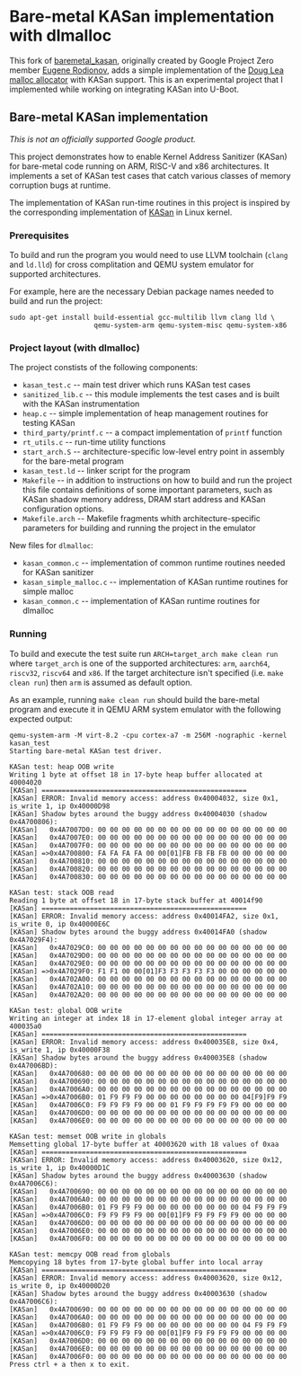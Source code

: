 # Bare-metal KASan implementation with dlmalloc

This fork of [baremetal_kasan](https://github.com/androidoffsec/baremetal_kasan), originally created by Google Project Zero member [Eugene Rodionov](https://github.com/rodionov), adds a simple implementation of the [Doug Lea malloc allocator](https://gee.cs.oswego.edu/dl/html/malloc.html) with KASan support. 
This is an experimental project that I implemented while working on integrating KASan into U-Boot.

## Bare-metal KASan implementation

*This is not an officially supported Google product.*

This project demonstrates how to enable Kernel Address Sanitizer (KASan) for
bare-metal code running on ARM, RISC-V and x86 architectures. It implements a
set of KASan test cases that catch various classes of memory corruption bugs
at runtime.

The implementation of KASan run-time routines in this project is inspired by
the corresponding implementation of
[KASan](https://www.kernel.org/doc/html/v4.14/dev-tools/kasan.html) in Linux
kernel.

### Prerequisites

To build and run the program you would need to use LLVM toolchain (`clang` and
`ld.lld`) for cross complitation and QEMU system emulator for supported
architectures.

For example, here are the necessary Debian package names needed to build and
run the project:

```
sudo apt-get install build-essential gcc-multilib llvm clang lld \
                     qemu-system-arm qemu-system-misc qemu-system-x86
```

### Project layout (with dlmalloc)

The project constists of the following components:

* `kasan_test.c` -- main test driver which runs KASan test cases
* `sanitized_lib.c` -- this module implements the test cases and is built with
                    the KASan instrumentation
* `heap.c` -- simple implementation of heap management routines for testing
              KASan
* `third_party/printf.c` -- a compact implementation of `printf` function
* `rt_utils.c` -- run-time utility functions
* `start_arch.S` -- architecture-specific low-level entry point in assembly
                    for the bare-metal program
* `kasan_test.ld` -- linker script for the program
* `Makefile` -- in addition to instructions on how to build and run the project
              this file contains definitions of some important parameters,
              such as KASan shadow memory address, DRAM start address and KASan
              configuration options.
* `Makefile.arch` -- Makefile fragments whith architecture-specific parameters
                     for building and running the project in the emulator

New files for `dlmalloc`:
* `kasan_common.c` -- implementation of common runtime routines needed for KASan sanitizer
* `kasan_simple_malloc.c` -- implementation of KASan runtime routines for simple malloc 
* `kasan_common.c` -- implementation of KASan runtime routines for dlmalloc 


### Running

To build and execute the test suite run `ARCH=target_arch make clean run`
where `target_arch` is one of the supported architectures: `arm`, `aarch64`,
`riscv32`, `riscv64` and `x86`. If the target architecture isn't specified
(i.e. `make clean run`) then `arm` is assumed as default option.

As an example, running `make clean run` should build the bare-metal program
and execute it in QEMU ARM system emulator with the following expected output:

```
qemu-system-arm -M virt-8.2 -cpu cortex-a7 -m 256M -nographic -kernel kasan_test
Starting bare-metal KASan test driver.

KASan test: heap OOB write
Writing 1 byte at offset 18 in 17-byte heap buffer allocated at 40004020
[KASan] ===================================================
[KASan] ERROR: Invalid memory access: address 0x40004032, size 0x1, is_write 1, ip 0x40000D98
[KASan] Shadow bytes around the buggy address 0x40004030 (shadow 0x4A700806):
[KASan]   0x4A7007D0: 00 00 00 00 00 00 00 00 00 00 00 00 00 00 00 00
[KASan]   0x4A7007E0: 00 00 00 00 00 00 00 00 00 00 00 00 00 00 00 00
[KASan]   0x4A7007F0: 00 00 00 00 00 00 00 00 00 00 00 00 00 00 00 00
[KASan] =>0x4A700800: FA FA FA FA 00 00[01]FB FB FB FB 00 00 00 00 00
[KASan]   0x4A700810: 00 00 00 00 00 00 00 00 00 00 00 00 00 00 00 00
[KASan]   0x4A700820: 00 00 00 00 00 00 00 00 00 00 00 00 00 00 00 00
[KASan]   0x4A700830: 00 00 00 00 00 00 00 00 00 00 00 00 00 00 00 00

KASan test: stack OOB read
Reading 1 byte at offset 18 in 17-byte stack buffer at 40014f90
[KASan] ===================================================
[KASan] ERROR: Invalid memory access: address 0x40014FA2, size 0x1, is_write 0, ip 0x40000E6C
[KASan] Shadow bytes around the buggy address 0x40014FA0 (shadow 0x4A7029F4):
[KASan]   0x4A7029C0: 00 00 00 00 00 00 00 00 00 00 00 00 00 00 00 00
[KASan]   0x4A7029D0: 00 00 00 00 00 00 00 00 00 00 00 00 00 00 00 00
[KASan]   0x4A7029E0: 00 00 00 00 00 00 00 00 00 00 00 00 00 00 00 00
[KASan] =>0x4A7029F0: F1 F1 00 00[01]F3 F3 F3 F3 F3 00 00 00 00 00 00
[KASan]   0x4A702A00: 00 00 00 00 00 00 00 00 00 00 00 00 00 00 00 00
[KASan]   0x4A702A10: 00 00 00 00 00 00 00 00 00 00 00 00 00 00 00 00
[KASan]   0x4A702A20: 00 00 00 00 00 00 00 00 00 00 00 00 00 00 00 00

KASan test: global OOB write
Writing an integer at index 18 in 17-element global integer array at 400035a0
[KASan] ===================================================
[KASan] ERROR: Invalid memory access: address 0x400035E8, size 0x4, is_write 1, ip 0x40000F38
[KASan] Shadow bytes around the buggy address 0x400035E8 (shadow 0x4A7006BD):
[KASan]   0x4A700680: 00 00 00 00 00 00 00 00 00 00 00 00 00 00 00 00
[KASan]   0x4A700690: 00 00 00 00 00 00 00 00 00 00 00 00 00 00 00 00
[KASan]   0x4A7006A0: 00 00 00 00 00 00 00 00 00 00 00 00 00 00 00 00
[KASan] =>0x4A7006B0: 01 F9 F9 F9 00 00 00 00 00 00 00 00 04[F9]F9 F9
[KASan]   0x4A7006C0: F9 F9 F9 F9 00 00 01 F9 F9 F9 F9 F9 00 00 00 00
[KASan]   0x4A7006D0: 00 00 00 00 00 00 00 00 00 00 00 00 00 00 00 00
[KASan]   0x4A7006E0: 00 00 00 00 00 00 00 00 00 00 00 00 00 00 00 00

KASan test: memset OOB write in globals
Memsetting global 17-byte buffer at 40003620 with 18 values of 0xaa
[KASan] ===================================================
[KASan] ERROR: Invalid memory access: address 0x40003620, size 0x12, is_write 1, ip 0x40000D1C
[KASan] Shadow bytes around the buggy address 0x40003630 (shadow 0x4A7006C6):
[KASan]   0x4A700690: 00 00 00 00 00 00 00 00 00 00 00 00 00 00 00 00
[KASan]   0x4A7006A0: 00 00 00 00 00 00 00 00 00 00 00 00 00 00 00 00
[KASan]   0x4A7006B0: 01 F9 F9 F9 00 00 00 00 00 00 00 00 04 F9 F9 F9
[KASan] =>0x4A7006C0: F9 F9 F9 F9 00 00[01]F9 F9 F9 F9 F9 00 00 00 00
[KASan]   0x4A7006D0: 00 00 00 00 00 00 00 00 00 00 00 00 00 00 00 00
[KASan]   0x4A7006E0: 00 00 00 00 00 00 00 00 00 00 00 00 00 00 00 00
[KASan]   0x4A7006F0: 00 00 00 00 00 00 00 00 00 00 00 00 00 00 00 00

KASan test: memcpy OOB read from globals
Memcopying 18 bytes from 17-byte global buffer into local array
[KASan] ===================================================
[KASan] ERROR: Invalid memory access: address 0x40003620, size 0x12, is_write 0, ip 0x40000D20
[KASan] Shadow bytes around the buggy address 0x40003630 (shadow 0x4A7006C6):
[KASan]   0x4A700690: 00 00 00 00 00 00 00 00 00 00 00 00 00 00 00 00
[KASan]   0x4A7006A0: 00 00 00 00 00 00 00 00 00 00 00 00 00 00 00 00
[KASan]   0x4A7006B0: 01 F9 F9 F9 00 00 00 00 00 00 00 00 04 F9 F9 F9
[KASan] =>0x4A7006C0: F9 F9 F9 F9 00 00[01]F9 F9 F9 F9 F9 00 00 00 00
[KASan]   0x4A7006D0: 00 00 00 00 00 00 00 00 00 00 00 00 00 00 00 00
[KASan]   0x4A7006E0: 00 00 00 00 00 00 00 00 00 00 00 00 00 00 00 00
[KASan]   0x4A7006F0: 00 00 00 00 00 00 00 00 00 00 00 00 00 00 00 00
Press ctrl + a then x to exit.
```